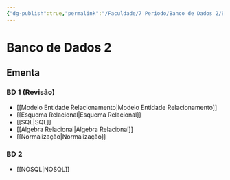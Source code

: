 ```yaml
---
{"dg-publish":true,"permalink":"/Faculdade/7 Periodo/Banco de Dados 2/BD2/","tags":["root"]}
---
```


# Banco de Dados 2
## Ementa
### BD 1 (Revisão)
- [[Modelo Entidade Relacionamento\|Modelo Entidade Relacionamento]]
- [[Esquema Relacional\|Esquema Relacional]]
- [[SQL\|SQL]]
- [[Algebra Relacional\|Algebra Relacional]]
- [[Normalização\|Normalização]]
### BD 2
- [[NOSQL\|NOSQL]]